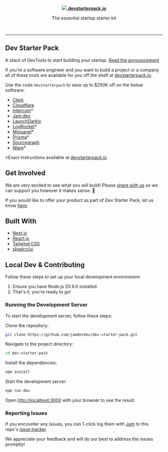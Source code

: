 <p align="center">
  <a href="https://devstarterpack.io">
    <img src="https://storage.googleapis.com/jam-assets/dev-starter-pack.png">
    <a href="https://devstarterpack.io"><strong>devstarterpack.io</strong></a>
  </a>
</p>

<p align="center">
  The essential startup starter kit
</p>
<br/>

---

## Dev Starter Pack

A stack of DevTools to start building your startup. [Read the announcement](https://blog.cloudflare.com/launchpad-cohort4-dev-starter-pack/)

If you’re a software engineer and you want to build a project or a company all of these tools are available for you off the shelf at [devstarterpack.io](https://devstarterpack.io).

Use the code `devstarterpack` to save up to $250K off on the below software:

- [Clerk](https://go.clerk.com/starter-pack)
- [Cloudflare](http://cloudflare.com/forstartups)
- [Intercom](https://app.intercom.com/a/apps/jgthdrxl/teams-checkout/early-stage-application?partner=true&solution_id=20)\*
- [Jam.dev](https://jam.dev?ref=devstarterpack)
- [LaunchDarkly](https://app.launchdarkly.com/signup?utm_source=jam&utm_medium=referral&utm_campaign=starter-pack)
- [LogRocket](http://logrocket.com/?ref=devstarterpack)\*
- [Mixpanel](https://mixpanel.com/startups-apply/?utm_source=dev-alliance&utm_medium=partner-referral&utm_campaign=2024-09-09-Dev-Alliance-Startups&utm_content=startup-program)\*
- [Prisma](https://www.prisma.io/startups)\*
- [Sourcegraph](http://sourcegraph.com/?ref=devstarterpack)
- [Warp](https://www.warp.dev/?utm_source=jam&utm_medium=partner&utm_campaign=devstarterpack)\*

\*Exact instructions available at [devstarterpack.io](https://devstarterpack.io)

## Get Involved

We are very excited to see what you will build! Please [share with us](https://8wvzuv0oszm.typeform.com/dev-pack-builds) so we can support you however it makes sense. 💜

If you would like to offer your product as part of Dev Starter Pack, let us know [here](https://8wvzuv0oszm.typeform.com/apply-devpack).

## Built With

- [Next.js](https://nextjs.org)
- [React.js](https://reactjs.org)
- [Tailwind CSS](https://tailwindcss.com)
- [shadcn/ui](https://ui.shadcn.com/)

## Local Dev & Contributing

Follow these steps to set up your local development environment:

1. Ensure you have Node.js 20.9.0 installed.
2. That's it, you're ready to go!

### Running the Development Server

To start the development server, follow these steps:

Clone the repository:

```bash
git clone https://github.com/jamdotdev/dev-starter-pack.git
```

Navigate to the project directory:

```bash
cd dev-starter-pack
```

Install the dependencies:

```bash
npm install
```

Start the development server:

```bash
npm run dev
```

Open [http://localhost:3000](http://localhost:3000) with your browser to see the result.

### Reporting Issues

If you encounter any issues, you can 1-click log them with [Jam](https://jam.dev) to this repo's [issue tracker](https://github.com/jamdotdev/dev-starter-pack/issues).

We appreciate your feedback and will do our best to address the issues promptly!
